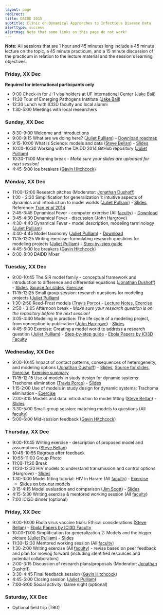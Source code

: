 ```yaml
---
layout: page
redirect:
title: DAIDD 2015
subtitle: Clinic on Dynamical Approaches to Infectious Disease Data
alerttype: success
alertmsg: Note that some links on this page do not work!
---
```


**Note:** All sessions that are 1 hour and 45 minutes long include a 45 minute lecture on the topic, a 45 minute practicum, and a 15 minute discussion of the practicum in relation to the lecture material and the session's learning objectives.

### Friday, XX Dec
**Required for international participants only**

-   9:00 Check-in for J-1 visa holders at UF International Center ([Jake Ball]({{site.absoluteurl}}/people/))
-   11:30 Tour of Emerging Pathogens Institute ([Jake Ball]({{site.absoluteurl}}/people/))
-   12:30 Lunch with ICI3D faculty and local alumni
-   1:30-5:00 Meetings with local researchers

### Sunday, XX Dec
-   8:30-9:00 Welcome and introductions
-   9:00-9:15 What are we doing here? ([Juliet Pulliam]({{site.absoluteurl}}/people/))  - [Download roadmap](./Materials/DAIDD2014roadmap.pdf)
-   9:15-10:00 What is Science: models and data ([Steve Bellan]({{site.absoluteurl}}/people/)) - [Slides](./Lectures/Bellan_ModelsAndData.pdf)
-   10:00-10:30 Working with the DAIDD 2014 GitHub repository ([Juliet Pulliam]({{site.absoluteurl}}/people/))
-   10:30-11:00 Morning break - _Make sure your slides are uploaded for next session!_
-   4:45-5:00 Ice breakers ([Gavin Hitchcock]({{site.absoluteurl}}/people/))


### Monday, XX Dec

-   11:00-12:00 Research pitches (Moderator: [Jonathan Dushoff]({{site.absoluteurl}}/people/))
-   1:00 - 2:30 Simplification for generalization 1: Intuitive aspects of dynamics and introduction to model worlds ([Juliet Pulliam]({{site.absoluteurl}}/people/)) - [Slides](./Lectures/Pulliam_S4G1.pdf), Reference: [Tran _et al_ 2014](http://www.plosone.org/article/info%3Adoi%2F10.1371%2Fjournal.pone.0114479 "Tran et al 2014")
-   2:45-3:45 Dynamical Fever - computer exercise (All [faculty]({{site.absoluteurl}}/people)) - [Download](./Tutorials/DynamicalFever.zip)
-   3:45-4:30 Dynamical Fever - discussion ([John Hargrove]({{site.absoluteurl}}/people/))
-   4:30-4:40 Dynamical Fever - model description, modeling terminology ([Juliet Pulliam]({{site.absoluteurl}}/people/))
-   4:40-4:45 Model taxonomy ([Juliet Pulliam]({{site.absoluteurl}}/people/)) - [Download](./Materials/modelTaxonomy.html)
-   11:15-12:25 Writing exercise: formulating research questions for modeling projects ([Juliet Pulliam]({{site.absoluteurl}}/people/)) - [Step-by-step guide](./Materials/researchQuestions.html)
-   4:45-5:00 Ice breakers ([Gavin Hitchcock]({{site.absoluteurl}}/people/))
-   6:00-8:00 DAIDD Mixer

### Tuesday, XX Dec

-   9:00-10:45 The SIR model family - conceptual framework and introduction to difference and differential equations ([Jonathan Dushoff]({{site.absoluteurl}}/people/)) - [Slides](./Lectures/Dushoff_SIRmodelFamily.pdf), [Source for slides](http://lalashan.mcmaster.ca/theobio/mmed/index.php/SIR_model_family), [Exercise](./Tutorials/SIRmodelFamily.html)
-   11:15-12:25 Small group session: research questions for modeling projects ([Juliet Pulliam]({{site.absoluteurl}}/people/))
-   1:30-2:50 Reed-Frost models ([Travis Porco]({{site.absoluteurl}}/people/)) - [Lecture Notes](./Lectures/Porco_ReedFrost.pdf), [Exercise](./Tutorials/ReedFrost.zip)
-   2:50 - 3:05 Afternoon break - _Make sure your research question is on the repository before the next session!_
-   3:05-4:40 Modeling in practice: The life cycle of a modeling project, from conception to publication ([John Hargrove]({{site.absoluteurl}}/people/)) - [Slides](https://github.com/ICI3D/DAIDD2014/blob/master/Materials/Hargrove_LifeCycle.pdf?raw=true)
-   4:45-6:00 Exercise: Creating a model world to address a research question ([Juliet Pulliam]({{site.absoluteurl}}/people/)) - [Step-by-step guide](./Materials/modelWorld.html) - [Ebola Papers by ICI3D Faculty](http://ebola.ici3d.org)

### Wednesday, XX Dec

-   9:00-10:45 Impact of contact patterns, consequences of heterogeneity, and modeling options ([Jonathan Dushoff]({{site.absoluteurl}}/people/)) - [Slides](./Lectures/Dushoff_Heterogeneity.pdf), [Source for slides](http://lalashan.mcmaster.ca/theobio/mmed/index.php/Heterogeneity_lecture), [Exercise](./Tutorials/heterogeneityTutorial.zip), [Exercise summary](./Tutorials/heterogeneityTutorialSummary.pdf)
-   11:15-12:15 Use of models in study design for dynamic systems: Trachoma elimination ([Travis Porco]({{site.absoluteurl}}/people/)) - [Slides](./Lectures/Porco_trachomaExample.pdf)
-   1:15-2:00 Use of models in study design for dynamic systems: Trachoma elimination - [Exercise](./Tutorials/trachomaTutorial.zip)
-   2:00-3:15 Models and data: introduction to model fitting
    ([Steve Bellan]({{site.absoluteurl}}/people/)) - [Slides](./Lectures/Bellan_ModelFitting.pdf)
-   3:30-5:00 Small-group session: matching models to questions (All [faculty]({{site.absoluteurl}}/people))
-   5:00-6:00 Mid-session feedback ([Gavin Hitchcock]({{site.absoluteurl}}/people/))

### Thursday, XX Dec

-   9:00-10:45 Writing exercise - description of proposed model and assumptions ([Steve Bellan]({{site.absoluteurl}}/people/))
-   10:45-10:55 Regroup after feedback
-   10:55-11:00 Group Photo
-   11:00-11:20 Break
-   11:20-12:30 HIV models to understand transmission and control options (Hargrove) - [Slides](./Lectures/Hargrove_Williams_DataModelsParsimony.pdf)
-   1:30-3:00 Model fitting tutorial: HIV in Harare (All [faculty]({{site.absoluteurl}}/people)) - [Exercise](./Tutorials/modelFitting.html)
    -   [Slides on box car models](./Materials/boxcarModels.pdf)
-   3:15-4:15 Model evaluation and comparison ([Jim Scott]({{site.absoluteurl}}/people/)) - [Slides](./Lectures/Scott_ModelEvaluation.pdf)
-   4:15-5:30 Writing exercise & mentored working session (All [faculty]({{site.absoluteurl}}/people))
-   7:00 ICI3D dinner (optional)

### Friday, XX Dec

-   9:00-10:00 Ebola virus vaccine trials: Ethical considerations ([Steve Bellan]({{site.absoluteurl}}/people/)) - [Ebola Papers by ICI3D Faculty](http://ebola.ici3d.org)
-   10:00-11:00 Simplification for generalization 2: Models and the bigger picture ([Juliet Pulliam]({{site.absoluteurl}}/people/)) - [Slides](https://github.com/ICI3D/DAIDD2014/blob/master/Lectures/Pulliam_S4G2.pdf?raw=true)
-   11:30-12:30 Mentored working session (All [faculty]({{site.absoluteurl}}/people))
-   1:30-2:00 Writing exercise (All [faculty]({{site.absoluteurl}}/people)) - revise based on peer feedback and plan for moving forward (including identified resources and potential collaborators)
-   2:00-3:15 Discussion of research plans/proposals (Moderator: [Jonathan Dushoff]({{site.absoluteurl}}/people/))
-   3:30-4:45 Final feedback session ([Gavin Hitchcock]({{site.absoluteurl}}/people/))
-   4:45-5:00 Closing session ([Juliet Pulliam]({{site.absoluteurl}}/people/))
-   7:00-9:00 Social activity: Game night (optional)

### Saturday, XX Dec

- Optional field trip (TBD)
